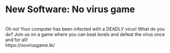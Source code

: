 <h1>New Software: No virus game</h1><br>
Oh no! Your computer has been infected with a DEADLY virus! What do you do? Join us on a game where you can beat levels and defeat the virus once and for all!<br>
https://novirusgame.tk/
